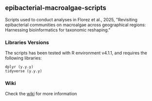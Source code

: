 ## epibacterial-macroalgae-scripts

Scripts used to conduct analyses in Florez et al., 2025, "Revisiting epibacterial communities on macroalgae across geographical regions:  Harnessing bioinformatics for taxonomic reshaping."

### Libraries Versions

The scripts has been tested with R environment v4.1.1, and requires the following libraries:

```
dplyr (y.y.y)
tidyverse (y.y.y)

```
### Wiki

Check the [wiki](link) for more information
